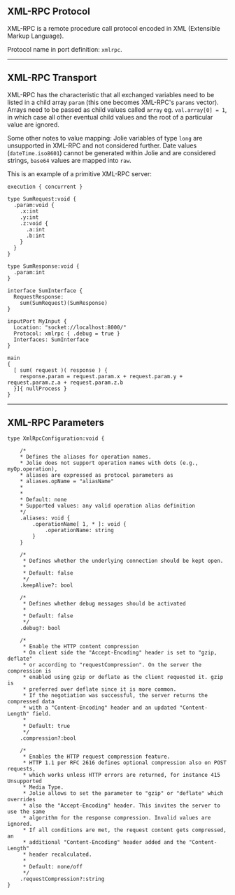 ## XML-RPC Protocol

XML-RPC is a remote procedure call protocol encoded in XML (Extensible Markup Language).

Protocol name in port definition: `xmlrpc`.

---

## XML-RPC Transport

XML-RPC has the characteristic that all exchanged variables need to be listed
in a child array `param` (this one becomes XML-RPC's `params` vector). Arrays
need to be passed as child values called `array` eg. `val.array[0] = 1`, in which
case all other eventual child values and the root of a particular value are ignored.

Some other notes to value mapping: Jolie variables of type `long` are unsupported
in XML-RPC and not considered further. Date values (`dateTime.iso8601`) cannot be
generated within Jolie and are considered strings, `base64` values are mapped into `raw`.

This is an example of a primitive XML-RPC server:

<pre><code class="language-jolie code">execution { concurrent }

type SumRequest:void {
  .param:void {
    .x:int
    .y:int
    .z:void {
      .a:int
      .b:int
    }
  }
}

type SumResponse:void {
  .param:int
}

interface SumInterface {
  RequestResponse: 
    sum(SumRequest)(SumResponse)
}

inputPort MyInput {
  Location: "socket://localhost:8000/"
  Protocol: xmlrpc { .debug = true }
  Interfaces: SumInterface
}

main
{
  [ sum( request )( response ) {
    response.param = request.param.x + request.param.y + request.param.z.a + request.param.z.b
  }]{ nullProcess }
}
</code></pre>

---

## XML-RPC Parameters

<pre><code class="language-jolie code">type XmlRpcConfiguration:void {

	/*
	* Defines the aliases for operation names.
	* Jolie does not support operation names with dots (e.g., myOp.operation),
	* aliases are expressed as protocol parameters as
	* aliases.opName = "aliasName"
	* 
	*
	* Default: none
	* Supported values: any valid operation alias definition
	*/
	.aliases: void {
		.operationName[ 1, * ]: void {
			.operationName: string
		}
	}

	/*
	 * Defines whether the underlying connection should be kept open.
	 *
	 * Default: false
	 */
	.keepAlive?: bool

	/*
	 * Defines whether debug messages should be activated
	 *
	 * Default: false
	 */
	.debug?: bool

	/*
	 * Enable the HTTP content compression
	 * On client side the "Accept-Encoding" header is set to "gzip, deflate"
	 * or according to "requestCompression". On the server the compression is
	 * enabled using gzip or deflate as the client requested it. gzip is
	 * preferred over deflate since it is more common.
	 * If the negotiation was successful, the server returns the compressed data
	 * with a "Content-Encoding" header and an updated "Content-Length" field.
	 *
	 * Default: true
	 */
	.compression?:bool

	/*
	 * Enables the HTTP request compression feature.
	 * HTTP 1.1 per RFC 2616 defines optional compression also on POST requests,
	 * which works unless HTTP errors are returned, for instance 415 Unsupported
	 * Media Type.
	 * Jolie allows to set the parameter to "gzip" or "deflate" which overrides
	 * also the "Accept-Encoding" header. This invites the server to use the same
	 * algorithm for the response compression. Invalid values are ignored.
	 * If all conditions are met, the request content gets compressed, an
	 * additional "Content-Encoding" header added and the "Content-Length"
	 * header recalculated.
	 *
	 * Default: none/off
	 */
	.requestCompression?:string
}
</code></pre>
